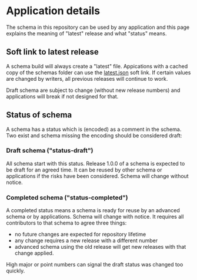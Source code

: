 # Application details

The schema in this repository can be used by any application
and this page explains the meaning of "latest" release
and what "status" means.

## Soft link to latest release

A schema build will always create a "latest" file. Appications
with a cached copy of the schemas folder can use the
[latest.json](schemas/examples/reposhow/advslow/latest.json?raw=1)
soft link. If certain values are changed by writers, all
previous releases will continue to work.

Draft schema are subject to change (without new release numbers)
and applications will break if not designed for that.

## Status of schema

A schema has a status which is (encoded) as a comment in
the schema. Two exist and schema missing the encoding
should be considered draft:

### Draft schema ("status-draft")

All schema start with this status. Release 1.0.0 of a schema is
expected to be draft for an agreed time. It can
be reused by other schema or applications if the risks
have been considered. Schema will change without notice.

### Completed schema ("status-completed")

A completed status means a schema is ready for reuse by an
advanced schema or by applications. Schema will change
with notice. It requires all contributors to that
schema to agree three things:

  * no future changes are expected for repository lifetime
  * any change requires a new release with a different number
  * advanced schema using the old release will get new
    releases with that change applied.

High major or point numbers can signal the draft status
was changed too quickly.
